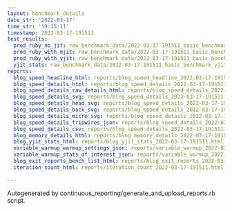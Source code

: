 ```yaml
---
layout: benchmark_details
date_str: '2022-03-17'
time_str: '19:15:11'
timestamp: 2022-03-17-191511
test_results:
  prod_ruby_no_jit: raw_benchmark_data/2022-03-17-191511_basic_benchmark_prod_ruby_no_jit.json
  prod_ruby_with_mjit: raw_benchmark_data/2022-03-17-191511_basic_benchmark_prod_ruby_with_mjit.json
  prod_ruby_with_yjit: raw_benchmark_data/2022-03-17-191511_basic_benchmark_prod_ruby_with_yjit.json
  yjit_stats: raw_benchmark_data/2022-03-17-191511_basic_benchmark_yjit_stats.json
reports:
  blog_speed_headline_html: reports/blog_speed_headline_2022-03-17-191511.html
  blog_speed_details_html: reports/blog_speed_details_2022-03-17-191511.html
  blog_speed_details_raw_details_html: reports/blog_speed_details_2022-03-17-191511.raw_details.html
  blog_speed_details_svg: reports/blog_speed_details_2022-03-17-191511.svg
  blog_speed_details_head_svg: reports/blog_speed_details_2022-03-17-191511.head.svg
  blog_speed_details_back_svg: reports/blog_speed_details_2022-03-17-191511.back.svg
  blog_speed_details_micro_svg: reports/blog_speed_details_2022-03-17-191511.micro.svg
  blog_speed_details_tripwires_json: reports/blog_speed_details_2022-03-17-191511.tripwires.json
  blog_speed_details_csv: reports/blog_speed_details_2022-03-17-191511.csv
  blog_memory_details_html: reports/blog_memory_details_2022-03-17-191511.html
  blog_yjit_stats_html: reports/blog_yjit_stats_2022-03-17-191511.html
  variable_warmup_warmup_settings_json: reports/variable_warmup_2022-03-17-191511.warmup_settings.json
  variable_warmup_stats_of_interest_json: reports/variable_warmup_2022-03-17-191511.stats_of_interest.json
  blog_exit_reports_bench_list_html: reports/blog_exit_reports_2022-03-17-191511.bench_list.html
  iteration_count_html: reports/iteration_count_2022-03-17-191511.html

---
```

Autogenerated by continuous_reporting/generate_and_upload_reports.rb script.
